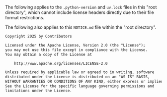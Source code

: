 The following applies to the `.python-version` and `uv.lock` files in this "root directory", which cannot include license headers directly due to their file format restrictions.

The following also applies to this `NOTICE.md` file within the "root directory".

```txt
Copyright 2025 by Contributors

Licensed under the Apache License, Version 2.0 (the "License");
you may not use this file except in compliance with the License.
You may obtain a copy of the License at

    http://www.apache.org/licenses/LICENSE-2.0

Unless required by applicable law or agreed to in writing, software
distributed under the License is distributed on an "AS IS" BASIS,
WITHOUT WARRANTIES OR CONDITIONS OF ANY KIND, either express or implied.
See the License for the specific language governing permissions and
limitations under the License.
```
